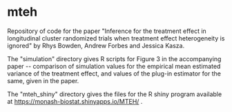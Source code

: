 # mteh
Repository of code for the paper "Inference for the treatment effect in longitudinal cluster randomized trials when treatment effect heterogeneity is ignored" by Rhys Bowden, Andrew Forbes and Jessica Kasza.

The "simulation" directory gives R scripts for Figure 3 in the accompanying paper -- comparison of simulation values for the empirical mean estimated variance of the treatment effect, and values of the plug-in estimator for the same, given in the paper.

The "mteh_shiny" directory gives the files for the R shiny program available at https://monash-biostat.shinyapps.io/MTEH/ .
